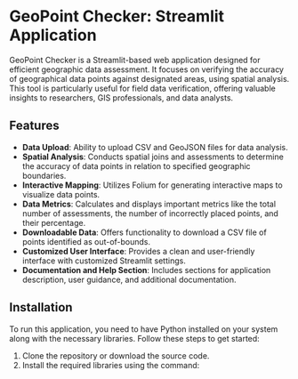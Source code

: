 # GeoPoint Checker: Streamlit Application

GeoPoint Checker is a Streamlit-based web application designed for efficient geographic data assessment. It focuses on verifying the accuracy of geographical data points against designated areas, using spatial analysis. This tool is particularly useful for field data verification, offering valuable insights to researchers, GIS professionals, and data analysts.

## Features

- **Data Upload**: Ability to upload CSV and GeoJSON files for data analysis.
- **Spatial Analysis**: Conducts spatial joins and assessments to determine the accuracy of data points in relation to specified geographic boundaries.
- **Interactive Mapping**: Utilizes Folium for generating interactive maps to visualize data points.
- **Data Metrics**: Calculates and displays important metrics like the total number of assessments, the number of incorrectly placed points, and their percentage.
- **Downloadable Data**: Offers functionality to download a CSV file of points identified as out-of-bounds.
- **Customized User Interface**: Provides a clean and user-friendly interface with customized Streamlit settings.
- **Documentation and Help Section**: Includes sections for application description, user guidance, and additional documentation.

## Installation

To run this application, you need to have Python installed on your system along with the necessary libraries. Follow these steps to get started:

1. Clone the repository or download the source code.
2. Install the required libraries using the command:
